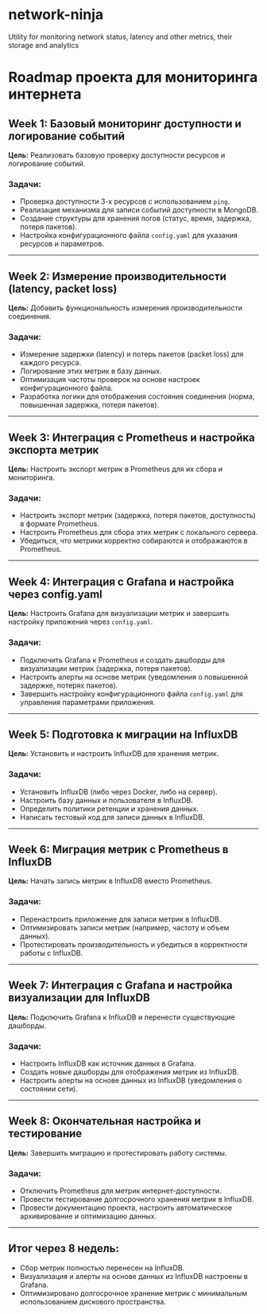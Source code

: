 # network-ninja
Utility for monitoring network status, latency and other metrics, their storage and analytics 

# Roadmap проекта для мониторинга интернета

## Week 1: Базовый мониторинг доступности и логирование событий

**Цель:** Реализовать базовую проверку доступности ресурсов и логирование событий.

### Задачи:
- Проверка доступности 3-х ресурсов с использованием `ping`.
- Реализация механизма для записи событий доступности в MongoDB.
- Создание структуры для хранения логов (статус, время, задержка, потеря пакетов).
- Настройка конфигурационного файла `config.yaml` для указания ресурсов и параметров.

---

## Week 2: Измерение производительности (latency, packet loss)

**Цель:** Добавить функциональность измерения производительности соединения.

### Задачи:
- Измерение задержки (latency) и потерь пакетов (packet loss) для каждого ресурса.
- Логирование этих метрик в базу данных.
- Оптимизация частоты проверок на основе настроек конфигурационного файла.
- Разработка логики для отображения состояния соединения (норма, повышенная задержка, потеря пакетов).

---

## Week 3: Интеграция с Prometheus и настройка экспорта метрик

**Цель:** Настроить экспорт метрик в Prometheus для их сбора и мониторинга.

### Задачи:
- Настроить экспорт метрик (задержка, потеря пакетов, доступность) в формате Prometheus.
- Настроить Prometheus для сбора этих метрик с локального сервера.
- Убедиться, что метрики корректно собираются и отображаются в Prometheus.

---

## Week 4: Интеграция с Grafana и настройка через config.yaml

**Цель:** Настроить Grafana для визуализации метрик и завершить настройку приложения через `config.yaml`.

### Задачи:
- Подключить Grafana к Prometheus и создать дашборды для визуализации метрик (задержка, потеря пакетов).
- Настроить алерты на основе метрик (уведомления о повышенной задержке, потерях пакетов).
- Завершить настройку конфигурационного файла `config.yaml` для управления параметрами приложения.

---

## Week 5: Подготовка к миграции на InfluxDB

**Цель:** Установить и настроить InfluxDB для хранения метрик.

### Задачи:
- Установить InfluxDB (либо через Docker, либо на сервер).
- Настроить базу данных и пользователя в InfluxDB.
- Определить политики ретенции и хранения данных.
- Написать тестовый код для записи данных в InfluxDB.

---

## Week 6: Миграция метрик с Prometheus в InfluxDB

**Цель:** Начать запись метрик в InfluxDB вместо Prometheus.

### Задачи:
- Перенастроить приложение для записи метрик в InfluxDB.
- Оптимизировать записи метрик (например, частоту и объем данных).
- Протестировать производительность и убедиться в корректности работы с InfluxDB.

---

## Week 7: Интеграция с Grafana и настройка визуализации для InfluxDB

**Цель:** Подключить Grafana к InfluxDB и перенести существующие дашборды.

### Задачи:
- Настроить InfluxDB как источник данных в Grafana.
- Создать новые дашборды для отображения метрик из InfluxDB.
- Настроить алерты на основе данных из InfluxDB (уведомления о состоянии сети).

---

## Week 8: Окончательная настройка и тестирование

**Цель:** Завершить миграцию и протестировать работу системы.

### Задачи:
- Отключить Prometheus для метрик интернет-доступности.
- Провести тестирование долгосрочного хранения метрик в InfluxDB.
- Провести документацию проекта, настроить автоматическое архивирование и оптимизацию данных.

---

## Итог через 8 недель:
- Сбор метрик полностью перенесен на InfluxDB.
- Визуализация и алерты на основе данных из InfluxDB настроены в Grafana.
- Оптимизировано долгосрочное хранение метрик с минимальным использованием дискового пространства.
